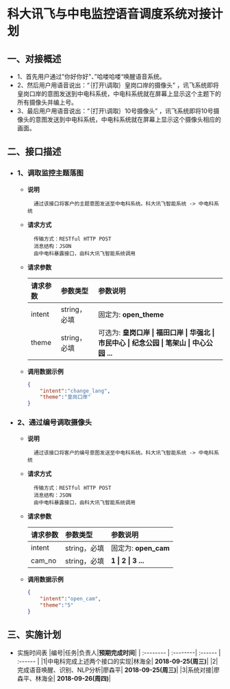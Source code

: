 # 科大讯飞与中电监控语音调度系统对接计划
## 一、对接概述
- 1、首先用户通过"你好你好"、”哈喽哈喽“唤醒语音系统。
- 2、然后用户用语音说出：“｛打开\调取｝皇岗口岸的摄像头” ，讯飞系统即将皇岗口岸的意图发送到中电科系统，中电科系统就在屏幕上显示这个主题下的所有摄像头并编上号。
- 3、最后用户用语音说出：“｛打开\调取｝10号摄像头” ，讯飞系统即将10号摄像头的意图发送到中电科系统，中电科系统就在屏幕上显示这个摄像头相应的画面。

## 二、接口描述
- ### 1、调取监控主题落图
    - **说明**
        > 
            通过该接口将客户的主题意图发送至中电科系统。科大讯飞智能系统 -> 中电科系统
    - **请求方式**
        >
            传输方式：RESTful HTTP POST
            消息结构：JSON
            由中电科暴露接口，由科大讯飞智能系统调用

    - **请求参数**
        >
        | 请求参数      |     参数类型 |   参数说明   |
        | :-------- | :--------| :------ |
        | intent|  string，必填|  固定为: **open_theme**|
        | theme|   string，必填|  可选为: **皇岗口岸 \| 福田口岸 \| 华强北 \| 市民中心 \| 纪念公园 \| 笔架山 \| 中心公园 ...**|

    - **调用数据示例**
        >
        ```json
        {
            "intent":"change_lang",
            "theme":"皇岗口岸"
        }
        ```
- ### 2、通过编号调取摄像头
    - **说明**
        > 
            通过该接口将客户的编号意图发送至中电科系统。科大讯飞智能系统 -> 中电科系统
    - **请求方式**
        >
            传输方式：RESTful HTTP POST
            消息结构：JSON
            由中电科暴露接口，由科大讯飞智能系统调用

    - **请求参数**
        >
        | 请求参数      |     参数类型 |   参数说明   |
        | :-------- | :--------| :------ |
        | intent|  string，必填|  固定为: **open_cam**|
        | cam_no|   string，必填|  **1 \| 2 \| 3 ...**|

    - **调用数据示例**
        >
        ```json
        {
            "intent":"open_cam",
            "theme":"5"
        }
        ```
## 三、实施计划
- 实施时间表
    |编号|任务|负责人|**预期完成时间**|
    | :-------- | :--------| :------ | :------ |
    |1|中电科完成上述两个接口的实现|林海全| **2018-09-25(周三)**|
    |2|完成语音唤醒、识别、NLP分析|廖森平| **2018-09-25(周三)**|
    |3|系统对接|廖森平、林海全| **2018-09-26(周四)**|
